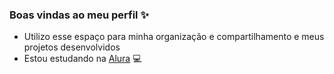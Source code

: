 ### Boas vindas ao meu perfil ✨


- Utilizo esse espaço para minha organização e compartilhamento e meus projetos desenvolvidos
- Estou estudando na [Alura](https://www.alura.com.br) 💻

